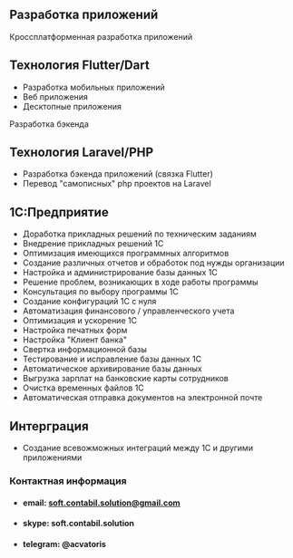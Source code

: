 
## Разработка приложений

Кроссплатформенная разработка приложений
## Технология Flutter/Dart
* Разработка мобильных приложений 
* Веб приложения
* Десктопные приложения

Разработка бэкенда
## Технология Laravel/PHP
* Разработка бэкенда приложений (связка Flutter)
* Перевод "самописных" php проектов на Laravel

## 1C:Предприятие
* Доработка прикладных решений по техническим заданиям
* Внедрение прикладных решений 1С
* Оптимизация имеющихся программных алгоритмов
* Создание различных отчетов и обработок под нужды организации
* Настройка и администрирование базы данных 1С
* Решение проблем, возникающих в ходе работы программы
* Консультация по выбору программы 1С
* Создание конфигураций 1С с нуля
* Автоматизация финансового / управленческого учета
* Оптимизация и ускорение 1С
* Настройка печатных форм
* Настройка "Клиент банка"
* Свертка информационной базы
* Тестирование и исправление базы данных 1С
* Автоматическое архивирование базы данных
* Выгрузка зарплат на банковские карты сотрудников
* Очистка временных файлов 1С
* Автоматическая отправка документов на электронной почте

## Интерграция
* Создание всевожможных интеграций между 1С и другими приложениями 



### Контактная информация
* #### email: soft.contabil.solution@gmail.com
* #### skype: soft.contabil.solution
* #### telegram: @acvatoris 

